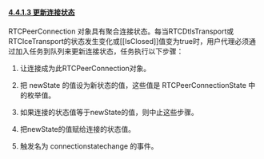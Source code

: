 #### [4.4.1.3 更新连接状态](http://w3c.github.io/webrtc-pc/#update-the-connection-state)

RTCPeerConnection 对象具有聚合连接状态。每当RTCDtlsTransport或RTCIceTransport的状态发生变化或[[IsClosed]]值变为true时，用户代理必须通过加入任务到队列来更新连接状态，任务执行以下步骤：

1. 让连接成为此RTCPeerConnection对象。

2. 把 newState 的值设为新状态的值，这些值是 RTCPeerConnectionState 中的枚举值。

3. 如果连接的状态值等于newState的值，则中止这些步骤。

4. 把newState的值赋给连接的状态值。

5. 触发名为 connectionstatechange 的事件。
